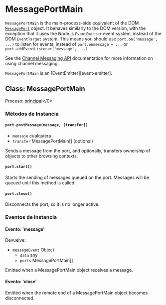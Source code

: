# MessagePortMain

`MessagePortMain` is the main-process-side equivalent of the DOM [`MessagePort`][] object. It behaves similarly to the DOM version, with the exception that it uses the Node.js `EventEmitter` event system, instead of the DOM `EventTarget` system. This means you should use `port.on('message', ...)` to listen for events, instead of `port.onmessage = ...` or `port.addEventListener('message', ...)`

See the [Channel Messaging API][] documentation for more information on using channel messaging.

`MessagePortMain` is an \[EventEmitter\]\[event-emitter\].

## Class: MessagePortMain

Proceso: [principal](../glossary.md#main-process)</0>

### Métodos de Instancia

#### `port.postMessage(message, [transfer])`

* `mensaje` cualquiera
* `transfer` MessagePortMain[] (optional)

Sends a message from the port, and optionally, transfers ownership of objects to other browsing contexts.

#### `port.start()`

Starts the sending of messages queued on the port. Messages will be queued until this method is called.

#### `port.close()`

Disconnects the port, so it is no longer active.

### Eventos de Instancia

#### Evento: 'message'

Devuelve:

* `messageEvent` Object
  * `data` any
  * `ports` MessagePortMain[]

Emitted when a MessagePortMain object receives a message.

#### Evento: 'close'

Emitted when the remote end of a MessagePortMain object becomes disconnected.

[`MessagePort`]: https://developer.mozilla.org/en-US/docs/Web/API/MessagePort
[Channel Messaging API]: https://developer.mozilla.org/en-US/docs/Web/API/Channel_Messaging_API
